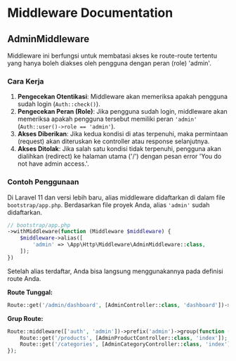 # Middleware Documentation

## AdminMiddleware

Middleware ini berfungsi untuk membatasi akses ke route-route tertentu yang hanya boleh diakses oleh pengguna dengan peran (role) 'admin'.

### Cara Kerja

1.  **Pengecekan Otentikasi**: Middleware akan memeriksa apakah pengguna sudah login (`Auth::check()`).
2.  **Pengecekan Peran (Role)**: Jika pengguna sudah login, middleware akan memeriksa apakah pengguna tersebut memiliki peran `'admin'` (`Auth::user()->role == 'admin'`).
3.  **Akses Diberikan**: Jika kedua kondisi di atas terpenuhi, maka permintaan (request) akan diteruskan ke controller atau response selanjutnya.
4.  **Akses Ditolak**: Jika salah satu kondisi tidak terpenuhi, pengguna akan dialihkan (redirect) ke halaman utama ('/') dengan pesan error 'You do not have admin access.'.

### Contoh Penggunaan

Di Laravel 11 dan versi lebih baru, alias middleware didaftarkan di dalam file `bootstrap/app.php`. Berdasarkan file proyek Anda, alias `'admin'` sudah didaftarkan.

```php
// bootstrap/app.php
->withMiddleware(function (Middleware $middleware) {
    $middleware->alias([
        'admin' => \App\Http\Middleware\AdminMiddleware::class,
    ]);
})
```

Setelah alias terdaftar, Anda bisa langsung menggunakannya pada definisi route Anda.

**Route Tunggal:**

```php
Route::get('/admin/dashboard', [AdminController::class, 'dashboard'])->middleware('admin');
```

**Grup Route:**

```php
Route::middleware(['auth', 'admin'])->prefix('admin')->group(function () {
    Route::get('/products', [AdminProductController::class, 'index']);
    Route::get('/categories', [AdminCategoryController::class, 'index']);
});
```